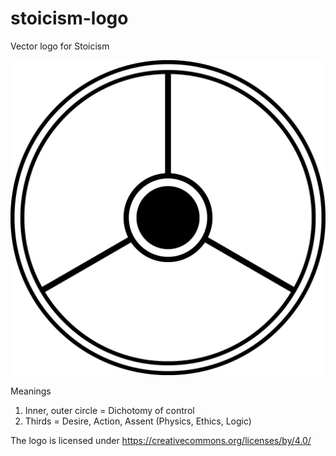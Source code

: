 # stoicism-logo
Vector logo for Stoicism

![Stoicism Logo](stoicism-logo-v01.png)

Meanings

1. Inner, outer circle = Dichotomy of control
2. Thirds = Desire, Action, Assent (Physics, Ethics, Logic)

The logo is licensed under https://creativecommons.org/licenses/by/4.0/

